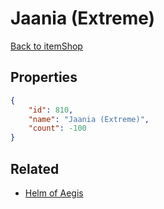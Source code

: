 # Jaania (Extreme)

<no description available>

[Back to itemShop](../item-shops.md)

## Properties

```json
{
    "id": 810,
    "name": "Jaania (Extreme)",
    "count": -100
}
```

## Related

- [Helm of Aegis](../items/21931-helm-of-aegis.md)

